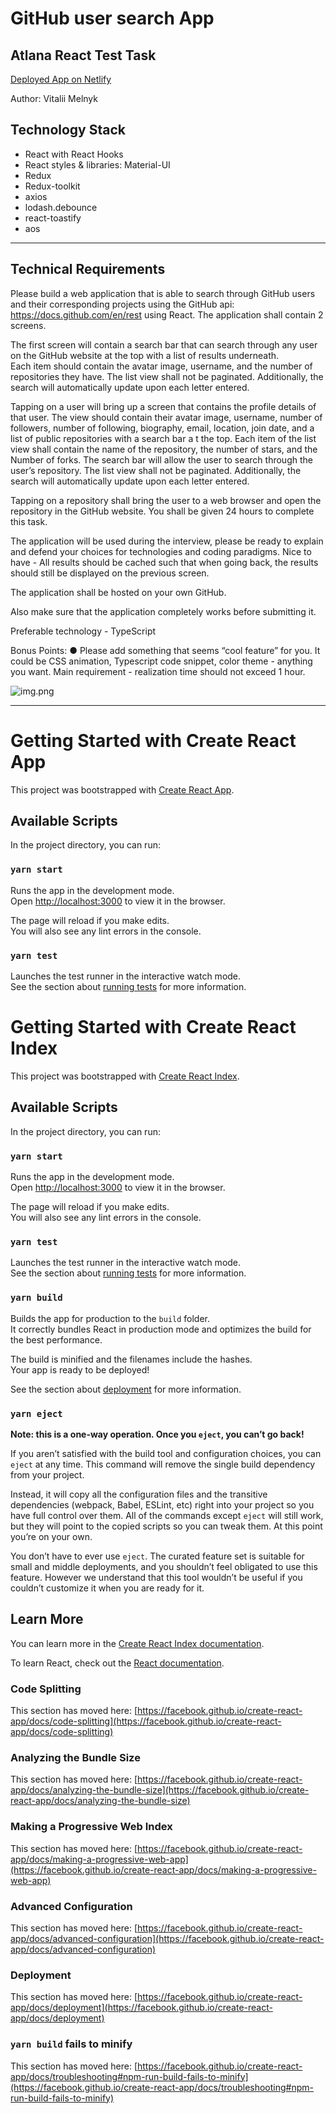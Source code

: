 # GitHub user search App
## Atlana React Test Task 

[Deployed App on Netlify](https://github-searcher-user.netlify.app/)

Author: Vitalii Melnyk

## Technology Stack

- React with React Hooks
- React styles & libraries: Material-UI
- Redux
- Redux-toolkit
- axios
- lodash.debounce
- react-toastify
- aos
__________________________________________________________________
## Technical Requirements
Please build a web application that is able to search through GitHub
users and their corresponding projects using the GitHub api:
https://docs.github.com/en/rest using React. The application
shall contain 2 screens.

The first screen will contain a search bar that can search through any
user on the GitHub website at the top with a list of results underneath.  
Each item should contain the avatar image, username, and the
number of repositories they have.  The list view shall not be
paginated.  Additionally, the search will automatically update upon
each letter entered.

Tapping on a user will bring up a screen that contains the profile
details of that user.  The view should contain their avatar image,
username, number of followers, number of following, biography, email,
location, join date, and a list of public repositories with a search bar a
t the top. Each item of the list view shall contain the name of the
repository, the number of stars, and the Number of forks. The search
bar will allow the user to search through the user’s repository. The list
view shall not be paginated. Additionally, the search will automatically
update upon each letter entered.

Tapping on a repository shall bring the user to a web browser and open
the repository in the GitHub website.
You shall be given 24 hours to complete this task.

The application will be used during the interview, please be ready to
explain and defend your choices for technologies and coding paradigms.
Nice to have - All results should be cached such that when going
back, the results should still be displayed on the previous screen.

The application shall be hosted on your own GitHub.

Also make sure that the application completely works before submitting it.

Preferable technology - TypeScript

Bonus Points:
● Please add something that seems “cool feature” for you. It could be
CSS animation, Typescript code snippet, color theme - anything you
want. Main requirement - realization time should not exceed 1 hour.

![img.png](img.png)
  _________________________________________________________
# Getting Started with Create React App

This project was bootstrapped with [Create React App](https://github.com/facebook/create-react-app).

## Available Scripts

In the project directory, you can run:

### `yarn start`

Runs the app in the development mode.\
Open [http://localhost:3000](http://localhost:3000) to view it in the browser.

The page will reload if you make edits.\
You will also see any lint errors in the console.

### `yarn test`

Launches the test runner in the interactive watch mode.\
See the section about [running tests](https://facebook.github.io/create-react-app/docs/running-tests) for more information.
# Getting Started with Create React Index

This project was bootstrapped with [Create React Index](https://github.com/facebook/create-react-app).

## Available Scripts

In the project directory, you can run:

### `yarn start`

Runs the app in the development mode.\
Open [http://localhost:3000](http://localhost:3000) to view it in the browser.

The page will reload if you make edits.\
You will also see any lint errors in the console.

### `yarn test`

Launches the test runner in the interactive watch mode.\
See the section about [running tests](https://facebook.github.io/create-react-app/docs/running-tests) for more information.

### `yarn build`

Builds the app for production to the `build` folder.\
It correctly bundles React in production mode and optimizes the build for the best performance.

The build is minified and the filenames include the hashes.\
Your app is ready to be deployed!

See the section about [deployment](https://facebook.github.io/create-react-app/docs/deployment) for more information.

### `yarn eject`

**Note: this is a one-way operation. Once you `eject`, you can’t go back!**

If you aren’t satisfied with the build tool and configuration choices, you can `eject` at any time. This command will remove the single build dependency from your project.

Instead, it will copy all the configuration files and the transitive dependencies (webpack, Babel, ESLint, etc) right into your project so you have full control over them. All of the commands except `eject` will still work, but they will point to the copied scripts so you can tweak them. At this point you’re on your own.

You don’t have to ever use `eject`. The curated feature set is suitable for small and middle deployments, and you shouldn’t feel obligated to use this feature. However we understand that this tool wouldn’t be useful if you couldn’t customize it when you are ready for it.

## Learn More

You can learn more in the [Create React Index documentation](https://facebook.github.io/create-react-app/docs/getting-started).

To learn React, check out the [React documentation](https://reactjs.org/).

### Code Splitting

This section has moved here: [https://facebook.github.io/create-react-app/docs/code-splitting](https://facebook.github.io/create-react-app/docs/code-splitting)

### Analyzing the Bundle Size

This section has moved here: [https://facebook.github.io/create-react-app/docs/analyzing-the-bundle-size](https://facebook.github.io/create-react-app/docs/analyzing-the-bundle-size)

### Making a Progressive Web Index

This section has moved here: [https://facebook.github.io/create-react-app/docs/making-a-progressive-web-app](https://facebook.github.io/create-react-app/docs/making-a-progressive-web-app)

### Advanced Configuration

This section has moved here: [https://facebook.github.io/create-react-app/docs/advanced-configuration](https://facebook.github.io/create-react-app/docs/advanced-configuration)

### Deployment

This section has moved here: [https://facebook.github.io/create-react-app/docs/deployment](https://facebook.github.io/create-react-app/docs/deployment)

### `yarn build` fails to minify

This section has moved here: [https://facebook.github.io/create-react-app/docs/troubleshooting#npm-run-build-fails-to-minify](https://facebook.github.io/create-react-app/docs/troubleshooting#npm-run-build-fails-to-minify)
